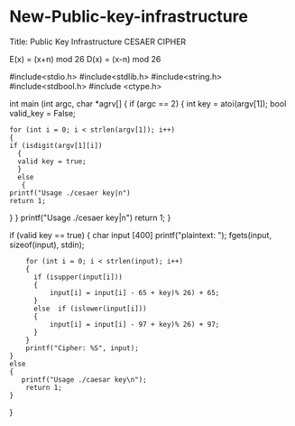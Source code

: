 # New-Public-key-infrastructure
Title: Public Key Infrastructure 
CESAER CIPHER

E(x) = (x+n) mod 26 
D(x) = (x-n) mod 26

#include<stdio.h>
#include<stdlib.h>
#include<string.h>
#include<stdbool.h>
#include <ctype.h> 


int main (int argc, char *agrv[]
{
  if (argc == 2)
  {
    int key = atoi(argv[1]);
    bool valid_key = False;
    
    for (int i = 0; i < strlen(argv[1]); i++)
    {
    if (isdigit(argv[1][i])
      {
      valid key = true;
      }
      else
       {
    printf("Usage ./cesaer key|n")
    return 1;
  }
    }
    printf("Usage ./cesaer key|n")
    return 1;
  }

  if (valid key == true)
    {
      char input [400]
      printf("plaintext: ");
      fgets(input, sizeof(input), stdin);
      
        for (int i = 0; i < strlen(input); i++)
        {
          if (isupper(input[i]))
          {
              input[i] = input[i] - 65 + key)% 26) + 65;
          }
          else  if (islower(input[i]))
          {
              input[i] = input[i] - 97 + key)% 26) + 97;
          }
        }
        printf("Cipher: %S", input);
    }
    else
    {
       printf("Usage ./caesar key\n");
        return 1;
    }
}
